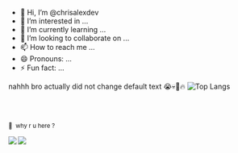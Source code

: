 - 👋 Hi, I’m @chrisalexdev
- 👀 I’m interested in ...
- 🌱 I’m currently learning ...
- 💞️ I’m looking to collaborate on ...
- 📫 How to reach me ...
- 😄 Pronouns: ...
- ⚡ Fun fact: ...

<!---
chrisalexdev/chrisalexdev is a ✨ special ✨ repository because its `README.md` (this file) appears on your GitHub profile.
You can click the Preview link to take a look at your changes.
--->
nahhh bro actually did not change default text 😭💀🙏🔥
![Top Langs](https://github-readme-stats.vercel.app/api/top-langs/?chrisalexdev=anuraghazra&layout=compact)
<!-- <br> (<-- btw accessing chrisalex.sigma website requires the albatros network) -->
 <br><br>
<p><small>👀 &nbsp;why r u here ?</small></p>
<img align="left" src="https://profile-counter.glitch.me/chrisalexdev/count.svg" />
<!--- hidden real other counter --->

![](https://komarev.com/ghpvc/?username=chrisalexdev&label=great+visitors&style=pixel&color=84d6fe)
